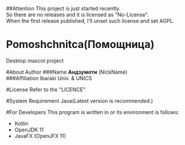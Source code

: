 ##Attention
This project is just started recently.  
So there are no releases and it is licensed as "No-License".  
When the first release published, I'll unset such license and set AGPL.  

# Pomoshchnitca(Помощница)
Desktop mascot project

#About Author
###Name
**Андзумоти** (NickName)  
###Affiliation
Ibaraki Univ. & UNICS

#License
Refer to the "LICENCE"

#System Requirement
Java(Latest version is recommended.)

#For Developers
This program is written in or its environment is follows:  
- Kotlin
- OpenJDK 11
- JavaFX (OpenJFX 11)
